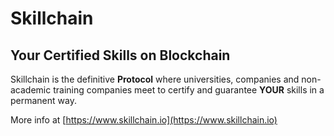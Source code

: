 # Skillchain

## Your Certified Skills on Blockchain

Skillchain is the definitive **Protocol** where universities, companies and non-academic training companies meet to certify and guarantee **YOUR** skills in a permanent way.

More info at [https://www.skillchain.io](https://www.skillchain.io)

